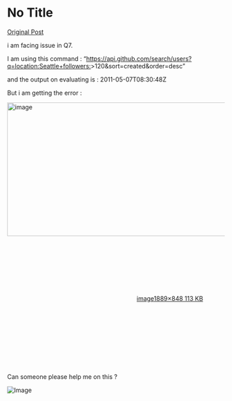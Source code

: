 # No Title

[Original Post](https://discourse.onlinedegree.iitm.ac.in/t/165959/138)

<p>i am facing issue in Q7.</p>
<p>I am using this command : “<a href="https://api.github.com/search/users?q=location:Seattle+followers:" rel="noopener nofollow ugc">https://api.github.com/search/users?q=location:Seattle+followers:</a>&gt;120&amp;sort=created&amp;order=desc”</p>
<p>and the output on evaluating is : 2011-05-07T08:30:48Z</p>
<p>But i am getting the error :<br>
<div class="lightbox-wrapper"><a class="lightbox" href="https://europe1.discourse-cdn.com/flex013/uploads/iitm/original/3X/a/8/a8b774a9913c5ffd2941af7d0ba271f79309575c.png" data-download-href="/uploads/short-url/o4xgyGbVAaydkQ8YZOe7OVBOlCQ.png?dl=1" title="image" rel="noopener nofollow ugc"><img src="https://europe1.discourse-cdn.com/flex013/uploads/iitm/optimized/3X/a/8/a8b774a9913c5ffd2941af7d0ba271f79309575c_2_690x309.png" alt="image" data-base62-sha1="o4xgyGbVAaydkQ8YZOe7OVBOlCQ" width="690" height="309" srcset="https://europe1.discourse-cdn.com/flex013/uploads/iitm/optimized/3X/a/8/a8b774a9913c5ffd2941af7d0ba271f79309575c_2_690x309.png, https://europe1.discourse-cdn.com/flex013/uploads/iitm/optimized/3X/a/8/a8b774a9913c5ffd2941af7d0ba271f79309575c_2_1035x463.png 1.5x, https://europe1.discourse-cdn.com/flex013/uploads/iitm/optimized/3X/a/8/a8b774a9913c5ffd2941af7d0ba271f79309575c_2_1380x618.png 2x" data-dominant-color="2C3034"><div class="meta"><svg class="fa d-icon d-icon-far-image svg-icon" aria-hidden="true"><use href="#far-image"></use></svg><span class="filename">image</span><span class="informations">1889×848 113 KB</span><svg class="fa d-icon d-icon-discourse-expand svg-icon" aria-hidden="true"><use href="#discourse-expand"></use></svg></div></a></div></p>
<p>Can someone please help me on this ?</p>

![Image](https://europe1.discourse-cdn.com/flex013/uploads/iitm/optimized/3X/a/8/a8b774a9913c5ffd2941af7d0ba271f79309575c_2_690x309.png)